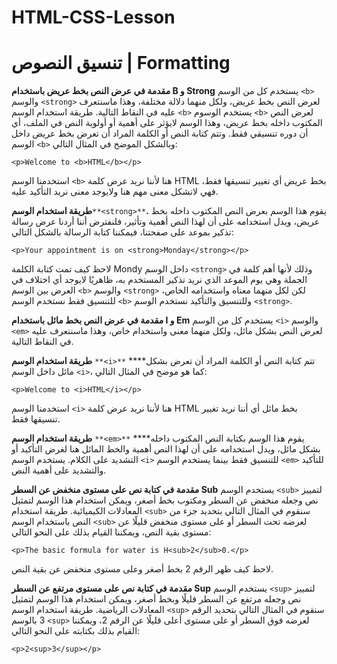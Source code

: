 # HTML-CSS-Lesson

# تنسيق النصوص | Formatting

**مقدمة في عرض النص بخط عريض باستخدام B و Strong**
يستخدم كل من الوسم `<b>` والوسم `<strong>` لعرض النص بخط عريض، ولكل منهما دلالة مختلفة، وهذا ماسنتعرف عليه في النقاط التالية.
طريقة استخدام الوسم `<b>`
يستخدم الوسوم `<b>` لعرض النص المكتوب داخله بخط عريض، وهذا الوسم لايؤثر على أهمية أو أولوية النص في الملف، أي أن دوره تنسيقي فقط. وتتم كتابة النص أو الكلمة المراد أن تعرض بخط عريض داخل الوسم `<b>` وبالشكل الموضح في المثال التالي:

    <p>Welcome to <b>HTML</b></p>

استخدمنا الوسم `<b>` هنا لأننا نريد عرض كلمة HTML بخط عريض أي تغيير تنسيقها فقط، فهي لاتشكل معنى مهم هنا ولايوجد معنى نريد التأكيد عليه.


**طريقة استخدام الوسم**`**<strong>**`**.**
يقوم هذا الوسم بعرض النص المكتوب داخله بخط عريض، ويدل استخدامه على أن لهذا النص أهمية وتأثير، فلنفترض أننا أردنا عرض رسالة تذكير بموعد على صفحتنا، فيمكننا كتابة الرسالة بالشكل التالي:

    <p>Your appointment is on <strong>Monday</strong></p>

لاحظ كيف تمت كتابة الكلمة Mondy داخل الوسم `<strong>` وذلك لأنها أهم كلمة في الجملة وهي يوم الموعد الذي نريد تذكير المستخدم به، ظاهريًا لايوجد أي اختلاف في العرض بين الوسم `<b>` والوسم `<strong>` لكن لكل منهما معناه واستخدامه الخاص، للتنسيق فقط نستخدم الوسم `<b>` وللتنسيق والتأكيد نستخدم الوسم `<strong>`.


**مقدمة في عرض النص بخط مائل باستخدام I و Em**
يستخدم كل من الوسم `<i>` والوسم `<em>` لعرض النص بشكل مائل، ولكل منهما معنى واستخدام خاص، وهذا ماسنتعرف عليه في النقاط التالية.

**طريقة استخدام الوسم** `**<i>**`
****تتم كتابة النص أو الكلمة المراد أن تعرض بشكل مائل داخل الوسم `<i>`، كما هو موضح في المثال التالي:

    <p>Welcome to <i>HTML</i></p>

استخدمنا الوسم `<i>` هنا لأننا نريد عرض كلمة HTML بخط مائل أي أننا نريد تغيير تنسيقها فقط.

**طريقة استخدام الوسم** `**<em>**`
****يقوم هذا الوسم بكتابة النص المكتوب داخله بشكل مائل، ويدل استخدامه على أن لهذا النص أهمية والخط المائل هنا لغرض التأكيد أو التشديد على الكلام. يستخدم الوسم `<i>` للتنسيق فقط بينما يستخدم الوسم `<em>` للتأكيد والتشديد على أهمية النص.



**مقدمة في كتابة نص على مستوى منخفض عن السطر Sub**
يستخدم الوسم `<sub>` لتمييز نص وجعله منخفض عن السطر ومكتوب بخط أصغر، ويمكن استخدام هذا الوسم لتمثيل المعادلات الكيميائية.
طريقة استخدام `<sub>`
سنقوم في المثال التالي بتحديد جزء من النص باستخدام الوسم `<sub>` لعرضه تحت السطر أو على مستوى منخفض قليلًا عن مستوى بقية النص، ويمكننا القيام بذلك على النحو التالي:

    <p>The basic formula for water is H<sub>2</sub>0.</p>

لاحظ كيف ظهر الرقم 2 بخط أصغر وعلى مستوى منخفض عن بقية النص.


**مقدمة في كتابة نص على مستوى مرتفع عن السطر Sup**
يستخدم الوسم `<sup>` لتمييز نص وجعله مرتفع عن السطر قليلًا وبخط أصغر، ويمكن استخدام هذا الوسم لتمثيل المعادلات الرياضية.
طريقة استخدام الوسم `<sup>`
سنقوم في المثال التالي بتحديد الرقم 3 بالوسم `<sup>` لعرضه فوق السطر أو على مستوى أعلى قليلًا عن الرقم 2، ويمكننا القيام بذلك بكتابته على النحو التالي:

    <p>2<sup>3</sup></p>

